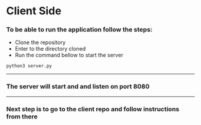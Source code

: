 # Client Side

### To be able to run the application follow the steps:

- Clone the repository
- Enter to the directory cloned
- Run the command bellow to start the server

```console
python3 server.py
```
---
### The server will start and and listen on port 8080

---

### Next step is to go to the client repo and follow instructions from there
